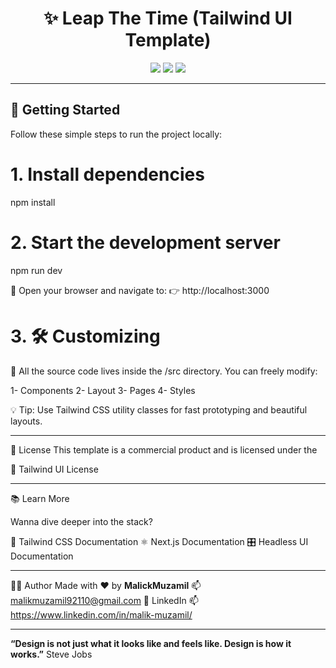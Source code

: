 <h1 align="center">✨ Leap The Time (Tailwind UI Template)</h1>

<p align="center">
  <img src="https://img.shields.io/badge/Built%20With-Next.js%20%26%20Tailwind-blueviolet?style=for-the-badge" />
  <img src="https://img.shields.io/badge/Responsive-Yes-brightgreen?style=for-the-badge" />
  <img src="https://img.shields.io/badge/License-Tailwind%20UI%20License-orange?style=for-the-badge" />
</p>

---

## 🚀 Getting Started

Follow these simple steps to run the project locally:

# 1. Install dependencies
npm install

# 2. Start the development server
npm run dev

🔗 Open your browser and navigate to:
👉 http://localhost:3000

# 3. 🛠️ Customizing

🎨 All the source code lives inside the /src directory. You can freely modify:

 1- Components
 2- Layout
 3- Pages
 4- Styles

💡 Tip: Use Tailwind CSS utility classes for fast prototyping and beautiful layouts.

---

📄 License
This template is a commercial product and is licensed under the

🔗 Tailwind UI License

---

📚 Learn More

Wanna dive deeper into the stack?

  🧩 Tailwind CSS Documentation
  ⚛️ Next.js Documentation
  🎛️ Headless UI Documentation

---

🧑‍💻 Author
Made with ❤️ by **MalickMuzamil**
📫 malikmuzamil92110@gmail.com
🔗 LinkedIn
📫 https://www.linkedin.com/in/malik-muzamil/

---

**“Design is not just what it looks like and feels like. Design is how it works.”** Steve Jobs
